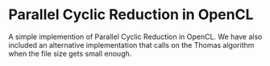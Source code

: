 # Parallel Cyclic Reduction in OpenCL

A simple implemention of Parallel Cyclic Reduction in OpenCL. 
We have also included an alternative implementation that calls
on the Thomas algorithm when the file size gets small enough.

